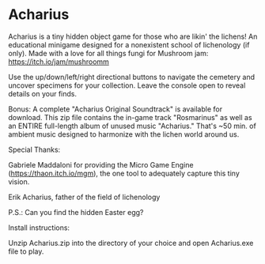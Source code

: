 # Acharius
Acharius is a tiny hidden object game for those who are likin' the lichens! An educational minigame designed for a nonexistent school of lichenology (if only). Made with a love for all things fungi for Mushroom jam: https://itch.io/jam/mushroomm

Use the up/down/left/right directional buttons to navigate the cemetery and uncover specimens for your collection.  Leave the console open to reveal details on your finds.

Bonus: A complete "Acharius Original Soundtrack" is available for download. This zip file contains the in-game track "Rosmarinus" as well as an ENTIRE full-length album of unused music "Acharius."  That's ~50 min. of ambient music designed to harmonize with the lichen world around us.

Special Thanks:

Gabriele Maddaloni for providing the Micro Game Engine (https://thaon.itch.io/mgm), the one tool to adequately capture this tiny vision.

Erik Acharius, father of the field of lichenology

P.S.: Can you find the hidden Easter egg?

Install instructions:

Unzip Acharius.zip into the directory of your choice and open Acharius.exe file to play.
